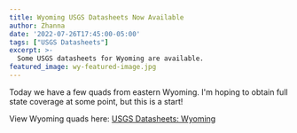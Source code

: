 ```yaml
---
title: Wyoming USGS Datasheets Now Available
author: Zhanna
date: '2022-07-26T17:45:00-05:00'
tags: ["USGS Datasheets"]
excerpt: >-
  Some USGS datasheets for Wyoming are available.
featured_image: wy-featured-image.jpg
---
```


Today we have a few quads from eastern Wyoming. I'm hoping to obtain full state coverage at some point, but this is a start!

View Wyoming quads here: [USGS Datasheets: Wyoming](/usgs-datasheets/wyoming/)
